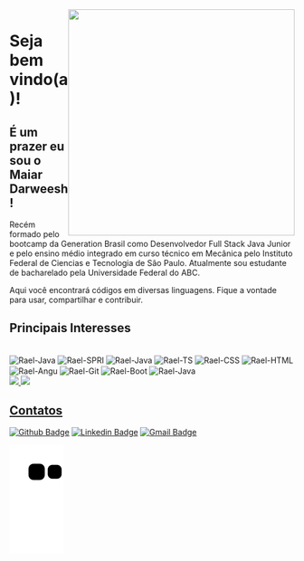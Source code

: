 <img align="right" width="400" height="400" src="https://i.imgur.com/XD7HmYE.png">

<h1>Seja bem vindo(a)!</h1>

<h2>É um prazer eu sou o Maiar Darweesh! </h2>

Recém formado pelo bootcamp da Generation Brasil como Desenvolvedor Full Stack Java Junior e pelo ensino médio integrado em curso técnico em Mecânica pelo Instituto Federal de Ciencias e Tecnologia de São Paulo.
Atualmente sou estudante de bacharelado pela Universidade Federal do ABC.

Aqui você encontrará códigos em diversas linguagens. Fique a vontade para usar, compartilhar e contribuir.

<h2>Principais Interesses</h2>
<div style="display: inline_block"><br>
<img align="center" alt="Rael-Java" height="50" width="50" src="https://cdn.jsdelivr.net/gh/devicons/devicon/icons/java/java-original.svg" />
<img align="center" alt="Rael-SPRI" height="50" width="50" src="https://cdn.jsdelivr.net/gh/devicons/devicon/icons/spring/spring-original.svg" />
<img align="center" alt="Rael-Java" height="50" width="50" src="https://i.imgur.com/56DAt9z.png" />
<img align="center" alt="Rael-TS" height="50" width="50" src="https://cdn.jsdelivr.net/gh/devicons/devicon/icons/typescript/typescript-original.svg" />
<img align="center" alt="Rael-CSS" height="50" width="50" src="https://cdn.jsdelivr.net/gh/devicons/devicon/icons/css3/css3-plain-wordmark.svg" /> 
<img align="center" alt="Rael-HTML" height="50" width="50" src="https://cdn.jsdelivr.net/gh/devicons/devicon/icons/html5/html5-plain-wordmark.svg" />
<img align="center" alt="Rael-Angu" height="50" width="50" src="https://cdn.jsdelivr.net/gh/devicons/devicon/icons/angularjs/angularjs-plain.svg" />
<img align="center" alt="Rael-Git" height="50" width="50" src="https://cdn.jsdelivr.net/gh/devicons/devicon/icons/git/git-original.svg" />
<img align="center" alt="Rael-Boot" height="50" width="50" src="https://cdn.jsdelivr.net/gh/devicons/devicon/icons/bootstrap/bootstrap-original-wordmark.svg" />
<img align="center" alt="Rael-Java" height="80" width="100" src="https://i.imgur.com/TPecSGR.png" />
  
  <div align="justify">
  <a href="https://github.com/MaiarDarweesh/">
  <img height="150cm" src="https://github-readme-stats.vercel.app/api?username=maiardarweesh&show_icons=true&theme=ocean_dark&include_all_commits=true&count_private=true"/>
  <img height="150cm" src="https://github-readme-stats.vercel.app/api/top-langs/?username=maiardarweesh&layout=compact&langs_count=7&theme=ocean_dark"/>
</div>
 
<h2>Contatos</h2>

[![Github Badge](https://img.shields.io/badge/-Github-000?style=flat-square&logo=Github&logoColor=white&link=link_do_seu_perfil_no_github)](https://github.com/MaiarDarweesh/)
[![Linkedin Badge](https://img.shields.io/badge/-LinkedIn-blue?style=flat-square&logo=Linkedin&logoColor=white&link=link_do_seu_perfil_no_linkedin)](https://www.linkedin.com/in/maiar-darweesh/)
[![Gmail Badge](https://img.shields.io/badge/-Gmail-c14438?style=flat-square&logo=Gmail&logoColor=white&link=mailto:seu_email)](mailto:maiar.darwish@gmail.com)

![snake gif](https://github.com/MaiarDarweesh/MaiarDarweesh/blob/output/github-contribution-grid-snake.svg)
